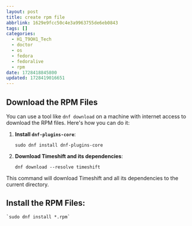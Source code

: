 ```yaml
---
layout: post
title: create rpm file
abbrlink: 1629e9fcc50c4e3a9963755de6eb0843
tags: []
categories:
  - H1_T9OH1_Tech
  - doctor
  - os
  - fedora
  - fedoralive
  - rpm
date: 1728418845800
updated: 1728419016651
---
```


## Download the RPM Files

You can use a tool like `dnf download` on a machine with internet access to download the RPM files. Here's how you can do it:

1. **Install `dnf-plugins-core`**:

   `sudo dnf install dnf-plugins-core`

2. **Download Timeshift and its dependencies**:

   `dnf download --resolve timeshift`

This command will download Timeshift and all its dependencies to the current directory.

## Install the RPM Files:

```
`sudo dnf install *.rpm`
```

